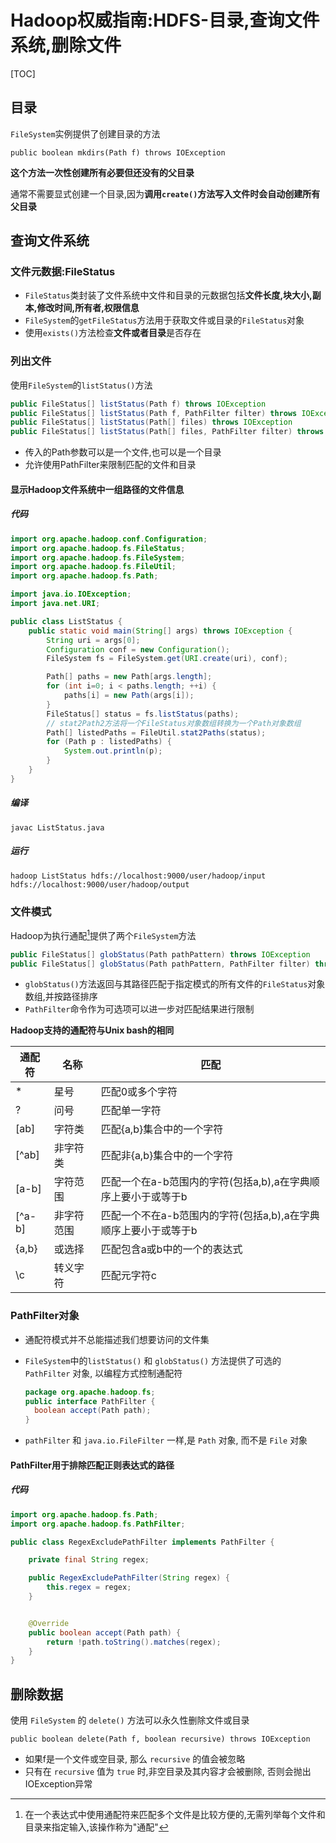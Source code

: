 # Hadoop权威指南:HDFS-目录,查询文件系统,删除文件

[TOC]

## 目录

`FileSystem`实例提供了创建目录的方法

`public boolean mkdirs(Path f) throws IOException`

**这个方法一次性创建所有必要但还没有的父目录**

通常不需要显式创建一个目录,因为**调用`create()`方法写入文件时会自动创建所有父目录**

## 查询文件系统

### 文件元数据:FileStatus

- `FileStatus`类封装了文件系统中文件和目录的元数据包括**文件长度,块大小,副本,修改时间,所有者,权限信息**
- `FileSystem`的`getFileStatus`方法用于获取文件或目录的`FileStatus`对象
- 使用`exists()`方法检查**文件或者目录**是否存在

### 列出文件

使用`FileSystem`的`listStatus()`方法

```java
public FileStatus[] listStatus(Path f) throws IOException
public FileStatus[] listStatus(Path f, PathFilter filter) throws IOException
public FileStatus[] listStatus(Path[] files) throws IOException
public FileStatus[] listStatus(Path[] files, PathFilter filter) throws IOException
```

- 传入的Path参数可以是一个文件,也可以是一个目录
- 允许使用PathFilter来限制匹配的文件和目录

#### 显示Hadoop文件系统中一组路径的文件信息

##### 代码

```java
import org.apache.hadoop.conf.Configuration;
import org.apache.hadoop.fs.FileStatus;
import org.apache.hadoop.fs.FileSystem;
import org.apache.hadoop.fs.FileUtil;
import org.apache.hadoop.fs.Path;

import java.io.IOException;
import java.net.URI;

public class ListStatus {
    public static void main(String[] args) throws IOException {
        String uri = args[0];
        Configuration conf = new Configuration();
        FileSystem fs = FileSystem.get(URI.create(uri), conf);

        Path[] paths = new Path[args.length];
        for (int i=0; i < paths.length; ++i) {
            paths[i] = new Path(args[i]);
        }
        FileStatus[] status = fs.listStatus(paths);
        // stat2Path2方法将一个FileStatus对象数组转换为一个Path对象数组
        Path[] listedPaths = FileUtil.stat2Paths(status);
        for (Path p : listedPaths) {
            System.out.println(p);
        }
    }
}
```

##### 编译

`javac ListStatus.java`

##### 运行

`hadoop ListStatus hdfs://localhost:9000/user/hadoop/input hdfs://localhost:9000/user/hadoop/output `

### 文件模式

Hadoop为执行通配[^1]提供了两个`FileSystem`方法

```java
public FileStatus[] globStatus(Path pathPattern) throws IOException
public FileStatus[] globStatus(Path pathPattern, PathFilter filter) throws IOException
```

- `globStatus()`方法返回与其路径匹配于指定模式的所有文件的`FileStatus`对象数组,并按路径排序
- `PathFilter`命令作为可选项可以进一步对匹配结果进行限制

**Hadoop支持的通配符与Unix bash的相同**

| 通配符     | 名称    | 匹配                                    |
| ------- | ----- | ------------------------------------- |
| *       | 星号    | 匹配0或多个字符                              |
| ?       | 问号    | 匹配单一字符                                |
| [ab]    | 字符类   | 匹配{a,b}集合中的一个字符                       |
| [\^ab]  | 非字符类  | 匹配非{a,b}集合中的一个字符                      |
| [a-b]   | 字符范围  | 匹配一个在a-b范围内的字符(包括a,b),a在字典顺序上要小于或等于b  |
| [\^a-b] | 非字符范围 | 匹配一个不在a-b范围内的字符(包括a,b),a在字典顺序上要小于或等于b |
| {a,b}   | 或选择   | 匹配包含a或b中的一个的表达式                       |
| \c      | 转义字符  | 匹配元字符c                                |

### PathFilter对象

- 通配符模式并不总能描述我们想要访问的文件集

- `FileSystem`中的`listStatus()` 和 `globStatus()` 方法提供了可选的 `PathFilter` 对象, 以编程方式控制通配符

  ```java
  package org.apache.hadoop.fs;
  public interface PathFilter {
    boolean accept(Path path);
  }
  ```

- `pathFilter` 和 `java.io.FileFilter` 一样,是 `Path` 对象, 而不是 `File` 对象

#### PathFilter用于排除匹配正则表达式的路径

##### 代码

```java
import org.apache.hadoop.fs.Path;
import org.apache.hadoop.fs.PathFilter;

public class RegexExcludePathFilter implements PathFilter {

    private final String regex;

    public RegexExcludePathFilter(String regex) {
        this.regex = regex;
    }


    @Override
    public boolean accept(Path path) {
        return !path.toString().matches(regex);
    }
}
```



## 删除数据

使用 `FileSystem` 的 `delete()` 方法可以永久性删除文件或目录

`public boolean delete(Path f, boolean recursive) throws IOException`

- 如果f是一个文件或空目录, 那么 `recursive` 的值会被忽略
- 只有在 `recursive` 值为 `true` 时,非空目录及其内容才会被删除, 否则会抛出IOException异常

[^1]: 在一个表达式中使用通配符来匹配多个文件是比较方便的,无需列举每个文件和目录来指定输入,该操作称为"通配"